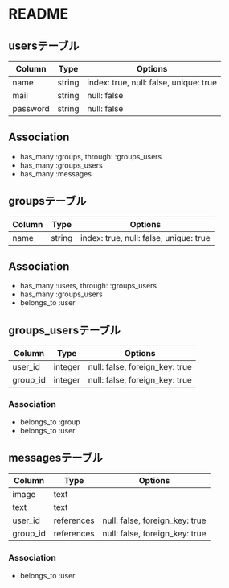 # README

## usersテーブル

|Column|Type|Options|
|------|----|-------|
|name|string|index: true, null: false, unique: true|
|mail|string|null: false|
|password|string|null: false|

## Association
- has_many :groups, through:  :groups_users
- has_many :groups_users
- has_many :messages



## groupsテーブル

|Column|Type|Options|
|------|----|-------|
|name|string|index: true, null: false, unique: true|


## Association
- has_many :users, through: :groups_users
- has_many :groups_users
- belongs_to :user




## groups_usersテーブル

|Column|Type|Options|
|------|----|-------|
|user_id|integer|null: false, foreign_key: true|
|group_id|integer|null: false, foreign_key: true|

### Association
- belongs_to :group
- belongs_to :user


## messagesテーブル

|Column|Type|Options|
|------|----|-------|
|image|text||
|text|text||
|user_id|references|null: false, foreign_key: true|
|group_id|references|null: false, foreign_key: true|

### Association

- belongs_to :user


